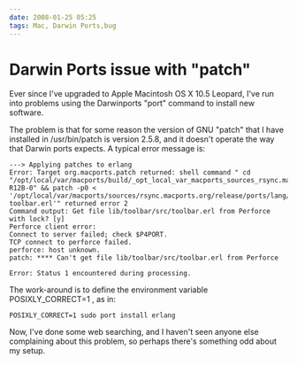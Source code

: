 ```yaml
---
date: 2008-01-25 05:25
tags: Mac, Darwin Ports,bug
---
```


# Darwin Ports issue with "patch"

Ever since I've upgraded to Apple Macintosh OS X 10.5 Leopard, I've run into
problems using the Darwinports "port" command to install new software.

The problem is that for some reason the version of GNU "patch" that I have
installed in /usr/bin/patch is version 2.5.8, and it doesn't operate the way
that Darwin ports expects. A typical error message is:

```
---> Applying patches to erlang
Error: Target org.macports.patch returned: shell command " cd "/opt/local/var/macports/build/_opt_local_var_macports_sources_rsync.macports.org_release_ports_lang_erlang/work/erlang-R12B-0" && patch -p0 < '/opt/local/var/macports/sources/rsync.macports.org/release/ports/lang/erlang/files/patch-toolbar.erl'" returned error 2
Command output: Get file lib/toolbar/src/toolbar.erl from Perforce with lock? [y]
Perforce client error:
Connect to server failed; check $P4PORT.
TCP connect to perforce failed.
perforce: host unknown.
patch: **** Can't get file lib/toolbar/src/toolbar.erl from Perforce

Error: Status 1 encountered during processing.
```

The work-around is to define the environment variable
POSIXLY_CORRECT=1 , as in:

```
POSIXLY_CORRECT=1 sudo port install erlang
```

Now, I've done some web searching, and I haven't seen anyone else complaining
about this problem, so perhaps there's something odd about my setup.
